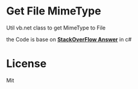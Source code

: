 # Get File MimeType

Util vb.net class to get MimeType to File

the Code is base on [**StackOverFlow Answer**](https://stackoverflow.com/a/13614746) in c# 
# License
Mit

